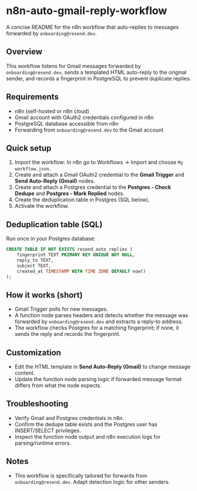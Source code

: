 # n8n-auto-gmail-reply-workflow

A concise README for the n8n workflow that auto-replies to messages forwarded by `onboarding@resend.dev`.

## Overview
This workflow listens for Gmail messages forwarded by `onboarding@resend.dev`, sends a templated HTML auto-reply to the original sender, and records a fingerprint in PostgreSQL to prevent duplicate replies.

## Requirements
- n8n (self-hosted or n8n cloud)
- Gmail account with OAuth2 credentials configured in n8n
- PostgreSQL database accessible from n8n
- Forwarding from `onboarding@resend.dev` to the Gmail account

## Quick setup
1. Import the workflow: In n8n go to Workflows → Import and choose `My workflow.json`.
2. Create and attach a Gmail OAuth2 credential to the **Gmail Trigger** and **Send Auto-Reply (Gmail)** nodes.
3. Create and attach a Postgres credential to the **Postgres - Check Dedupe** and **Postgres - Mark Replied** nodes.
4. Create the deduplication table in Postgres (SQL below).
5. Activate the workflow.

## Deduplication table (SQL)
Run once in your Postgres database:

```sql
CREATE TABLE IF NOT EXISTS resend_auto_replies (
	fingerprint TEXT PRIMARY KEY UNIQUE NOT NULL,
	reply_to TEXT,
	subject TEXT,
	created_at TIMESTAMP WITH TIME ZONE DEFAULT now()
);
```

## How it works (short)
- Gmail Trigger polls for new messages.
- A function node parses headers and detects whether the message was forwarded by `onboarding@resend.dev` and extracts a reply-to address.
- The workflow checks Postgres for a matching fingerprint; if none, it sends the reply and records the fingerprint.

## Customization
- Edit the HTML template in **Send Auto-Reply (Gmail)** to change message content.
- Update the function node parsing logic if forwarded message format differs from what the node expects.

## Troubleshooting
- Verify Gmail and Postgres credentials in n8n.
- Confirm the dedupe table exists and the Postgres user has INSERT/SELECT privileges.
- Inspect the function node output and n8n execution logs for parsing/runtime errors.

## Notes
- This workflow is specifically tailored for forwards from `onboarding@resend.dev`. Adapt detection logic for other senders.